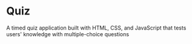 # Quiz
A timed quiz application built with HTML, CSS, and JavaScript that tests users' knowledge with multiple-choice questions
